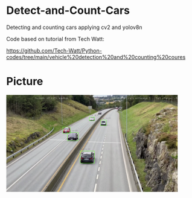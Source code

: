 # Detect-and-Count-Cars
Detecting and counting cars applying cv2 and yolov8n

Code based on tutorial from Tech Watt:

https://github.com/Tech-Watt/Python-codes/tree/main/vehicle%20detection%20and%20counting%20coures


# Picture

<img src="https://github.com/henrik-lauritsen-ch/Pictures/blob/main/count_cars_v2.png" width=90% height=90%>
